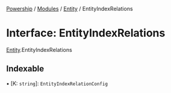 [Powership](../README.md) / [Modules](../modules.md) / [Entity](../modules/Entity.md) / EntityIndexRelations

# Interface: EntityIndexRelations

[Entity](../modules/Entity.md).EntityIndexRelations

## Indexable

▪ [K: `string`]: `EntityIndexRelationConfig`
